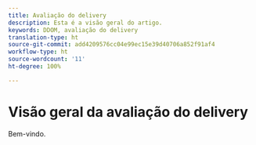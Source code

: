 ```yaml
---
title: Avaliação do delivery
description: Esta é a visão geral do artigo.
keywords: DDOM, avaliação do delivery
translation-type: ht
source-git-commit: add4209576cc04e99ec15e39d40706a852f91af4
workflow-type: ht
source-wordcount: '11'
ht-degree: 100%

---
```



# Visão geral da avaliação do delivery

Bem-vindo.

<!--
This is the landing page of the user guide. It should be the first list item in the TOC.md file.

See other user landing pages to get ideas.
-->
